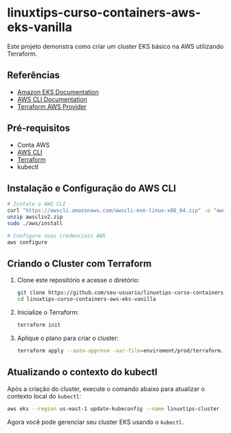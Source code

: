 # linuxtips-curso-containers-aws-eks-vanilla

Este projeto demonstra como criar um cluster EKS básico na AWS utilizando Terraform.

## Referências

- [Amazon EKS Documentation](https://docs.aws.amazon.com/eks/latest/userguide/what-is-eks.html)
- [AWS CLI Documentation](https://docs.aws.amazon.com/cli/latest/userguide/cli-chap-welcome.html)
- [Terraform AWS Provider](https://registry.terraform.io/providers/hashicorp/aws/latest/docs)

## Pré-requisitos

- Conta AWS
- [AWS CLI](https://docs.aws.amazon.com/cli/latest/userguide/getting-started-install.html)
- [Terraform](https://developer.hashicorp.com/terraform/downloads)
- kubectl

## Instalação e Configuração do AWS CLI

```bash
# Instale o AWS CLI
curl "https://awscli.amazonaws.com/awscli-exe-linux-x86_64.zip" -o "awscliv2.zip"
unzip awscliv2.zip
sudo ./aws/install

# Configure suas credenciais AWS
aws configure
```

## Criando o Cluster com Terraform

1. Clone este repositório e acesse o diretório:

    ```bash
    git clone https://github.com/seu-usuario/linuxtips-curso-containers-aws-eks-vanilla.git
    cd linuxtips-curso-containers-aws-eks-vanilla
    ```

2. Inicialize o Terraform:

    ```bash
    terraform init
    ```

3. Aplique o plano para criar o cluster:

    ```bash
    terraform apply --auto-approve -var-file=enviroment/prod/terraform.tfvars
    ```

## Atualizando o contexto do kubectl

Após a criação do cluster, execute o comando abaixo para atualizar o contexto local do `kubectl`:

```bash
aws eks --region us-east-1 update-kubeconfig --name linuxtips-cluster
```

Agora você pode gerenciar seu cluster EKS usando o `kubectl`.